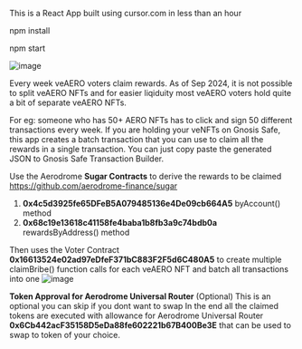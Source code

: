 
This is a React App built using cursor.com in less than an hour

npm install

npm start

![image](https://github.com/user-attachments/assets/67dc6fc9-be36-4d53-ab7e-a7031a5d9b6d)

Every week veAERO voters claim rewards. As of Sep 2024, it is not possible to split veAERO NFTs and for easier liqiduity most veAERO voters hold quite a bit of separate veAERO NFTs.

For eg: someone who has 50+ AERO NFTs has to click and sign 50 different transactions every week. If you are holding your veNFTs on Gnosis Safe, this app creates a batch transaction that you can use to claim all the rewards in a single transaction. You can just copy paste the generated JSON to Gnosis Safe Transaction Builder.

Use the Aerodrome **Sugar Contracts** to derive the rewards to be claimed
https://github.com/aerodrome-finance/sugar
1) **0x4c5d3925fe65DFeB5A079485136e4De09cb664A5**
byAccount() method
2) **0x68c19e13618c41158fe4baba1b8fb3a9c74bdb0a**
rewardsByAddress() method


Then uses the Voter Contract **0x16613524e02ad97eDfeF371bC883F2F5d6C480A5** to create multiple claimBribe() function calls for each veAERO NFT and batch all transactions into one
![image](https://github.com/user-attachments/assets/dbebed1c-c55a-4c37-808a-6f05bb0890bc)



**Token Approval for Aerodrome Universal Router**
(Optional) This is an optional you can skip if you dont want to swap
In the end all the claimed tokens are executed with allowance for Aerodrome Universal Router **0x6Cb442acF35158D5eDa88fe602221b67B400Be3E**  that can be used to swap to token of your choice.


